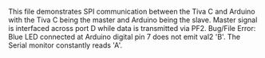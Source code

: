 This file demonstrates SPI communication between the Tiva C and Arduino with the Tiva C being the master and Arduino being the slave.
Master signal is interfaced across port D while data is transmitted via PF2. 
Bug/File Error: Blue LED connected at Arduino digital pin 7 does not emit val2 'B'. The Serial monitor constantly reads 'A'.
